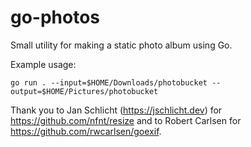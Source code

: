 # go-photos
Small utility for making a static photo album using Go.

Example usage:

```
go run . --input=$HOME/Downloads/photobucket --output=$HOME/Pictures/photobucket
```

Thank you to Jan Schlicht (https://jschlicht.dev) for https://github.com/nfnt/resize
and to Robert Carlsen for https://github.com/rwcarlsen/goexif.
